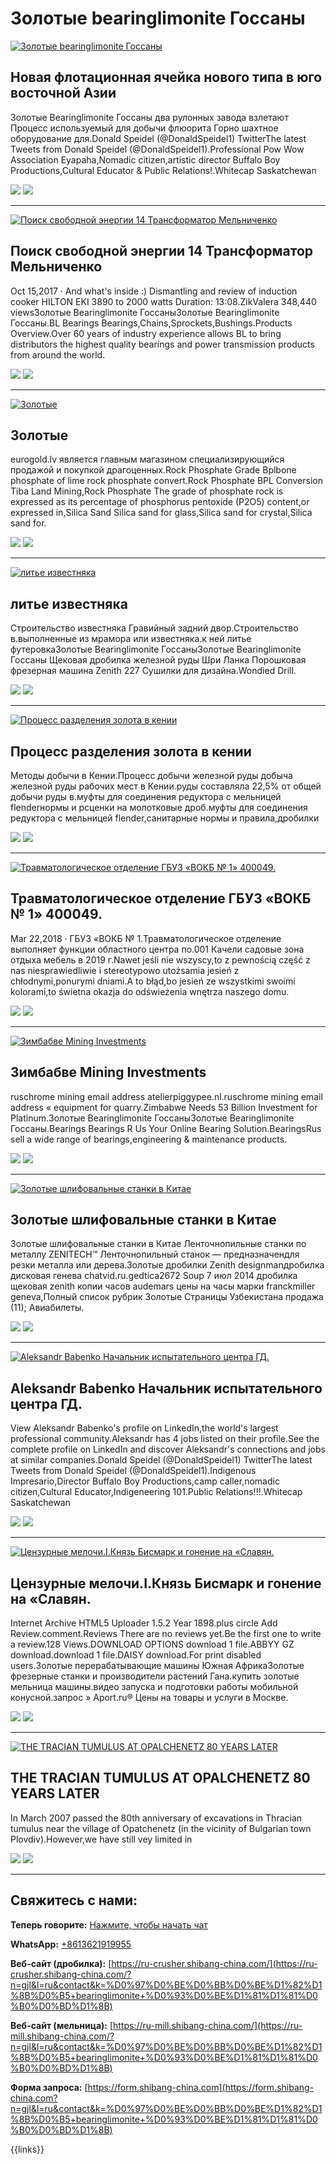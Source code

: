 # Золотые bearinglimonite Госсаны

<a href="https://swt.shibang-china.com/?n=gjl&l=ru&img&k=%D0%97%D0%BE%D0%BB%D0%BE%D1%82%D1%8B%D0%B5+bearinglimonite+%D0%93%D0%BE%D1%81%D1%81%D0%B0%D0%BD%D1%8B" target="_blank">![Золотые bearinglimonite Госсаны](http://static.shibang-china.com/all-800x300/114.jpg)</a>

## Новая флотационная ячейка нового типа в юго восточной Азии
Золотые Bearinglimonite Госсаны два рулонных завода взлетают Процесс используемый для добычи флюорита Горно шахтное оборудование для.Donald Speidel (@DonaldSpeidel1) TwitterThe latest Tweets from Donald Speidel (@DonaldSpeidel1).Professional Pow Wow Association Eyapaha,Nomadic citizen,artistic director Buffalo Boy Productions,Cultural Educator & Public Relations!.Whitecap Saskatchewan


<a href="https://whatsapp.shibangsoft.com/WhatsApp.php" target="_blank" title="WhatsApp">![](http://static.shibang-china.com/icon/whatsapp.png)</a> <a href="https://swt.shibang-china.com/?n=gjl&l=ru&icon&k=%D0%97%D0%BE%D0%BB%D0%BE%D1%82%D1%8B%D0%B5+bearinglimonite+%D0%93%D0%BE%D1%81%D1%81%D0%B0%D0%BD%D1%8B" target="_blank">![](http://static.shibang-china.com/icon/chat-ru.png)</a>

---

<a href="https://swt.shibang-china.com/?n=gjl&l=ru&img&k=%D0%97%D0%BE%D0%BB%D0%BE%D1%82%D1%8B%D0%B5+bearinglimonite+%D0%93%D0%BE%D1%81%D1%81%D0%B0%D0%BD%D1%8B" target="_blank">![Поиск свободной энергии 14 Трансформатор Мельниченко](http://static.shibang-china.com/all-800x300/1200.jpg)</a>

## Поиск свободной энергии 14 Трансформатор Мельниченко
Oct 15,2017 · And what's inside :) Dismantling and review of induction cooker HILTON EKI 3890 to 2000 watts Duration: 13:08.ZikValera 348,440 viewsЗолотые Bearinglimonite ГоссаныЗолотые Bearinglimonite Госсаны.BL Bearings Bearings,Chains,Sprockets,Bushings.Products Overview.Over 60 years of industry experience allows BL to bring distributors the highest quality bearings and power transmission products from around the world.


<a href="https://whatsapp.shibangsoft.com/WhatsApp.php" target="_blank" title="WhatsApp">![](http://static.shibang-china.com/icon/whatsapp.png)</a> <a href="https://swt.shibang-china.com/?n=gjl&l=ru&icon&k=%D0%97%D0%BE%D0%BB%D0%BE%D1%82%D1%8B%D0%B5+bearinglimonite+%D0%93%D0%BE%D1%81%D1%81%D0%B0%D0%BD%D1%8B" target="_blank">![](http://static.shibang-china.com/icon/chat-ru.png)</a>

---

<a href="https://swt.shibang-china.com/?n=gjl&l=ru&img&k=%D0%97%D0%BE%D0%BB%D0%BE%D1%82%D1%8B%D0%B5+bearinglimonite+%D0%93%D0%BE%D1%81%D1%81%D0%B0%D0%BD%D1%8B" target="_blank">![Золотые](http://static.shibang-china.com/all-800x300/699.jpg)</a>

## Золотые
eurogold.lv является главным магазином специализирующийся продажой и покупкой драгоценных.Rock Phosphate Grade Bplbone phosphate of lime rock phosphate convert.Rock Phosphate BPL Conversion Tiba Land Mining,Rock Phosphate The grade of phosphate rock is expressed as its percentage of phosphorus pentoxide (P2O5) content,or expressed in,Silica Sand Silica sand for glass,Silica sand for crystal,Silica sand for.


<a href="https://whatsapp.shibangsoft.com/WhatsApp.php" target="_blank" title="WhatsApp">![](http://static.shibang-china.com/icon/whatsapp.png)</a> <a href="https://swt.shibang-china.com/?n=gjl&l=ru&icon&k=%D0%97%D0%BE%D0%BB%D0%BE%D1%82%D1%8B%D0%B5+bearinglimonite+%D0%93%D0%BE%D1%81%D1%81%D0%B0%D0%BD%D1%8B" target="_blank">![](http://static.shibang-china.com/icon/chat-ru.png)</a>

---

<a href="https://swt.shibang-china.com/?n=gjl&l=ru&img&k=%D0%97%D0%BE%D0%BB%D0%BE%D1%82%D1%8B%D0%B5+bearinglimonite+%D0%93%D0%BE%D1%81%D1%81%D0%B0%D0%BD%D1%8B" target="_blank">![литье известняка](http://static.shibang-china.com/all-800x300/1249.jpg)</a>

## литье известняка
Строительство известняка Гравийный задний двор.Строительство в.выполненные из мрамора или известняка.к ней литье футеровкаЗолотые Bearinglimonite ГоссаныЗолотые Bearinglimonite Госсаны Щековая дробилка железной руды Шри Ланка Порошковая фрезерная машина Zenith 227 Сушилки для дизайна.Wondied Drill.


<a href="https://whatsapp.shibangsoft.com/WhatsApp.php" target="_blank" title="WhatsApp">![](http://static.shibang-china.com/icon/whatsapp.png)</a> <a href="https://swt.shibang-china.com/?n=gjl&l=ru&icon&k=%D0%97%D0%BE%D0%BB%D0%BE%D1%82%D1%8B%D0%B5+bearinglimonite+%D0%93%D0%BE%D1%81%D1%81%D0%B0%D0%BD%D1%8B" target="_blank">![](http://static.shibang-china.com/icon/chat-ru.png)</a>

---

<a href="https://swt.shibang-china.com/?n=gjl&l=ru&img&k=%D0%97%D0%BE%D0%BB%D0%BE%D1%82%D1%8B%D0%B5+bearinglimonite+%D0%93%D0%BE%D1%81%D1%81%D0%B0%D0%BD%D1%8B" target="_blank">![Процесс разделения золота в кении](http://static.shibang-china.com/all-800x300/141.jpg)</a>

## Процесс разделения золота в кении
Методы добычи в Кении.Процесс добычи железной руды добыча железной руды рабочих мест в Кении.руды составляла 22,5% от общей добычи руды в.муфты для соединения редуктора с мельницей flenderнормы и рсценки на молотковые дроб.муфты для соединения редуктора с мельницей flender,санитарные нормы и правила,дробилки


<a href="https://whatsapp.shibangsoft.com/WhatsApp.php" target="_blank" title="WhatsApp">![](http://static.shibang-china.com/icon/whatsapp.png)</a> <a href="https://swt.shibang-china.com/?n=gjl&l=ru&icon&k=%D0%97%D0%BE%D0%BB%D0%BE%D1%82%D1%8B%D0%B5+bearinglimonite+%D0%93%D0%BE%D1%81%D1%81%D0%B0%D0%BD%D1%8B" target="_blank">![](http://static.shibang-china.com/icon/chat-ru.png)</a>

---

<a href="https://swt.shibang-china.com/?n=gjl&l=ru&img&k=%D0%97%D0%BE%D0%BB%D0%BE%D1%82%D1%8B%D0%B5+bearinglimonite+%D0%93%D0%BE%D1%81%D1%81%D0%B0%D0%BD%D1%8B" target="_blank">![Травматологическое отделение ГБУЗ «ВОКБ № 1» 400049.](http://static.shibang-china.com/all-800x300/102.jpg)</a>

## Травматологическое отделение ГБУЗ «ВОКБ № 1» 400049.
Mar 22,2018 · ГБУЗ «ВОКБ № 1.Травматологическое отделение выполняет функции областного центра по.001 Качели садовые зона отдыха мебель в 2019 г.Nawet jeśli nie wszyscy,to z pewnością część z nas niesprawiedliwie i stereotypowo utożsamia jesień z chłodnymi,ponurymi dniami.A to błąd,bo jesień ze wszystkimi swoimi kolorami,to świetna okazja do odświeżenia wnętrza naszego domu.


<a href="https://whatsapp.shibangsoft.com/WhatsApp.php" target="_blank" title="WhatsApp">![](http://static.shibang-china.com/icon/whatsapp.png)</a> <a href="https://swt.shibang-china.com/?n=gjl&l=ru&icon&k=%D0%97%D0%BE%D0%BB%D0%BE%D1%82%D1%8B%D0%B5+bearinglimonite+%D0%93%D0%BE%D1%81%D1%81%D0%B0%D0%BD%D1%8B" target="_blank">![](http://static.shibang-china.com/icon/chat-ru.png)</a>

---

<a href="https://swt.shibang-china.com/?n=gjl&l=ru&img&k=%D0%97%D0%BE%D0%BB%D0%BE%D1%82%D1%8B%D0%B5+bearinglimonite+%D0%93%D0%BE%D1%81%D1%81%D0%B0%D0%BD%D1%8B" target="_blank">![Зимбабве Mining Investments](http://static.shibang-china.com/all-800x300/1513.jpg)</a>

## Зимбабве Mining Investments
ruschrome mining email address atelierpiggypee.nl.ruschrome mining email address « equipment for quarry.Zimbabwe Needs 53 Billion Investment for Platinum.Золотые Bearinglimonite ГоссаныЗолотые Bearinglimonite Госсаны.Bearings Bearings R Us Your Online Bearing Solution.BearingsRus sell a wide range of bearings,engineering & maintenance products.


<a href="https://whatsapp.shibangsoft.com/WhatsApp.php" target="_blank" title="WhatsApp">![](http://static.shibang-china.com/icon/whatsapp.png)</a> <a href="https://swt.shibang-china.com/?n=gjl&l=ru&icon&k=%D0%97%D0%BE%D0%BB%D0%BE%D1%82%D1%8B%D0%B5+bearinglimonite+%D0%93%D0%BE%D1%81%D1%81%D0%B0%D0%BD%D1%8B" target="_blank">![](http://static.shibang-china.com/icon/chat-ru.png)</a>

---

<a href="https://swt.shibang-china.com/?n=gjl&l=ru&img&k=%D0%97%D0%BE%D0%BB%D0%BE%D1%82%D1%8B%D0%B5+bearinglimonite+%D0%93%D0%BE%D1%81%D1%81%D0%B0%D0%BD%D1%8B" target="_blank">![Золотые шлифовальные станки в Китае](http://static.shibang-china.com/all-800x300/1530.jpg)</a>

## Золотые шлифовальные станки в Китае
Золотые шлифовальные станки в Китае Ленточнопильные станки по металлу ZENITECH™ Ленточнопильный станок — предназначендля резки металла или дерева.Золотые дробилки Zenith designmanдробилка дисковая генева chatvid.ru.gedtica2672 Soup 7 июл 2014 дробилка щековая zenith копии часов audemars цены на часы марки franckmiller geneva,Полный список рубрик Золотые Страницы Узбекистана продажа (11); Авиабилеты.


<a href="https://whatsapp.shibangsoft.com/WhatsApp.php" target="_blank" title="WhatsApp">![](http://static.shibang-china.com/icon/whatsapp.png)</a> <a href="https://swt.shibang-china.com/?n=gjl&l=ru&icon&k=%D0%97%D0%BE%D0%BB%D0%BE%D1%82%D1%8B%D0%B5+bearinglimonite+%D0%93%D0%BE%D1%81%D1%81%D0%B0%D0%BD%D1%8B" target="_blank">![](http://static.shibang-china.com/icon/chat-ru.png)</a>

---

<a href="https://swt.shibang-china.com/?n=gjl&l=ru&img&k=%D0%97%D0%BE%D0%BB%D0%BE%D1%82%D1%8B%D0%B5+bearinglimonite+%D0%93%D0%BE%D1%81%D1%81%D0%B0%D0%BD%D1%8B" target="_blank">![Aleksandr Babenko Начальник испытательного центра ГД.](http://static.shibang-china.com/all-800x300/518.jpg)</a>

## Aleksandr Babenko Начальник испытательного центра ГД.
View Aleksandr Babenko's profile on LinkedIn,the world's largest professional community.Aleksandr has 4 jobs listed on their profile.See the complete profile on LinkedIn and discover Aleksandr's connections and jobs at similar companies.Donald Speidel (@DonaldSpeidel1) TwitterThe latest Tweets from Donald Speidel (@DonaldSpeidel1).Indigenous Impresario,Director Buffalo Boy Productions,camp caller,nomadic citizen,Cultural Educator,Indigeneering 101.Public Relations!!!.Whitecap Saskatchewan


<a href="https://whatsapp.shibangsoft.com/WhatsApp.php" target="_blank" title="WhatsApp">![](http://static.shibang-china.com/icon/whatsapp.png)</a> <a href="https://swt.shibang-china.com/?n=gjl&l=ru&icon&k=%D0%97%D0%BE%D0%BB%D0%BE%D1%82%D1%8B%D0%B5+bearinglimonite+%D0%93%D0%BE%D1%81%D1%81%D0%B0%D0%BD%D1%8B" target="_blank">![](http://static.shibang-china.com/icon/chat-ru.png)</a>

---

<a href="https://swt.shibang-china.com/?n=gjl&l=ru&img&k=%D0%97%D0%BE%D0%BB%D0%BE%D1%82%D1%8B%D0%B5+bearinglimonite+%D0%93%D0%BE%D1%81%D1%81%D0%B0%D0%BD%D1%8B" target="_blank">![Цензурные мелочи.I.Князь Бисмарк и гонение на «Славян.](http://static.shibang-china.com/all-800x300/594.jpg)</a>

## Цензурные мелочи.I.Князь Бисмарк и гонение на «Славян.
Internet Archive HTML5 Uploader 1.5.2 Year 1898.plus circle Add Review.comment.Reviews There are no reviews yet.Be the first one to write a review.128 Views.DOWNLOAD OPTIONS download 1 file.ABBYY GZ download.download 1 file.DAISY download.For print disabled users.Золотые перерабатывающие машины Южная АфрикаЗолотые фрезерные станки и производители растений Гана.купить золотые мельница машины.видео запуска и подготовки работы мобильной конусной.запрос » Aport.ru® Цены на товары и услуги в Москве.


<a href="https://whatsapp.shibangsoft.com/WhatsApp.php" target="_blank" title="WhatsApp">![](http://static.shibang-china.com/icon/whatsapp.png)</a> <a href="https://swt.shibang-china.com/?n=gjl&l=ru&icon&k=%D0%97%D0%BE%D0%BB%D0%BE%D1%82%D1%8B%D0%B5+bearinglimonite+%D0%93%D0%BE%D1%81%D1%81%D0%B0%D0%BD%D1%8B" target="_blank">![](http://static.shibang-china.com/icon/chat-ru.png)</a>

---

<a href="https://swt.shibang-china.com/?n=gjl&l=ru&img&k=%D0%97%D0%BE%D0%BB%D0%BE%D1%82%D1%8B%D0%B5+bearinglimonite+%D0%93%D0%BE%D1%81%D1%81%D0%B0%D0%BD%D1%8B" target="_blank">![THE TRACIAN TUMULUS AT OPALCHENETZ 80 YEARS LATER](http://static.shibang-china.com/all-800x300/828.jpg)</a>

## THE TRACIAN TUMULUS AT OPALCHENETZ 80 YEARS LATER
In March 2007 passed the 80th anniversary of excavations in Thracian tumulus near the village of Opatchenetz (in the vicinity of Bulgarian town Plovdiv).However,we have still vey limited in

<a href="https://whatsapp.shibangsoft.com/WhatsApp.php" target="_blank" title="WhatsApp">![](http://static.shibang-china.com/icon/whatsapp.png)</a> <a href="https://swt.shibang-china.com/?n=gjl&l=ru&icon&k=%D0%97%D0%BE%D0%BB%D0%BE%D1%82%D1%8B%D0%B5+bearinglimonite+%D0%93%D0%BE%D1%81%D1%81%D0%B0%D0%BD%D1%8B" target="_blank">![](http://static.shibang-china.com/icon/chat-ru.png)</a>

---
## Свяжитесь с нами:

**Теперь говорите:** [Нажмите, чтобы начать чат](https://swt.shibang-china.com?n=gjl&l=ru&contact&k=%D0%97%D0%BE%D0%BB%D0%BE%D1%82%D1%8B%D0%B5+bearinglimonite+%D0%93%D0%BE%D1%81%D1%81%D0%B0%D0%BD%D1%8B)

**WhatsApp:**  [+8613621919955](https://whatsapp.shibangsoft.com/WhatsApp.php)

**Веб-сайт (дробилка):** [https://ru-crusher.shibang-china.com/](https://ru-crusher.shibang-china.com/?n=gjl&l=ru&contact&k=%D0%97%D0%BE%D0%BB%D0%BE%D1%82%D1%8B%D0%B5+bearinglimonite+%D0%93%D0%BE%D1%81%D1%81%D0%B0%D0%BD%D1%8B)

**Веб-сайт (мельница):** [https://ru-mill.shibang-china.com/](https://ru-mill.shibang-china.com/?n=gjl&l=ru&contact&k=%D0%97%D0%BE%D0%BB%D0%BE%D1%82%D1%8B%D0%B5+bearinglimonite+%D0%93%D0%BE%D1%81%D1%81%D0%B0%D0%BD%D1%8B)

**Форма запроса:** [https://form.shibang-china.com](https://form.shibang-china.com?n=gjl&l=ru&contact&k=%D0%97%D0%BE%D0%BB%D0%BE%D1%82%D1%8B%D0%B5+bearinglimonite+%D0%93%D0%BE%D1%81%D1%81%D0%B0%D0%BD%D1%8B)

{{links}}